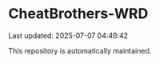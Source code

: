 # CheatBrothers-WRD

Last updated: 2025-07-07 04:49:42

This repository is automatically maintained.
